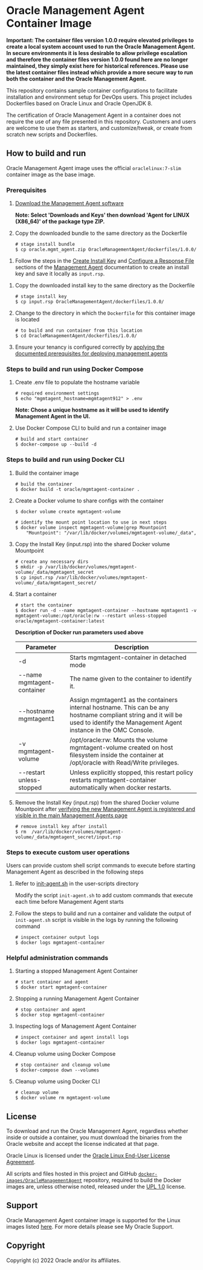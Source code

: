 # Oracle Management Agent Container Image
<!-- markdownlint-disable MD013 -->
**Important: The container files version 1.0.0 require elevated privileges to create a local system account used to run the Oracle Management Agent. In secure environments it is less desirable to allow privilege escalation and therefore the container files version 1.0.0 found here are no longer maintained, they simply exist here for historical references. Please use the latest container files instead which provide a more secure way to run both the container and the Oracle Management Agent.**
<!-- markdownlint-enable MD013 -->
This repository contains sample container configurations to facilitate installation and environment setup for DevOps users. This project includes Dockerfiles based on Oracle Linux and Oracle OpenJDK 8.

The certification of Oracle Management Agent in a container does not require the use of any file presented in this
repository. Customers and users are welcome to use them as starters, and customize/tweak, or create
from scratch new scripts and Dockerfiles.

## How to build and run

Oracle Management Agent image uses the official `oraclelinux:7-slim` container image as the base image.

### Prerequisites

1. [Download the Management Agent software](https://cloud.oracle.com/macs)

    **Note: Select 'Downloads and Keys' then download 'Agent for LINUX (X86_64)' of the package type ZIP.**

1. Copy the downloaded bundle to the same directory as the Dockerfile

    ```shell
    # stage install bundle
    $ cp oracle.mgmt_agent.zip OracleManagementAgent/dockerfiles/1.0.0/
    ```
<!-- markdownlint-disable MD013 -->
1. Follow the steps in the [Create Install Key](https://docs.oracle.com/en-us/iaas/management-agents/doc/management-agents-administration-tasks.html#GUID-C841426A-2C32-4630-97B6-DF11F05D5712) and [Configure a Response File](https://docs.oracle.com/en-us/iaas/management-agents/doc/install-management-agent-chapter.html#GUID-5D20D4A7-616C-49EC-A994-DA383D172486) sections of the [Management Agent](https://docs.oracle.com/en-us/iaas/management-agents/index.html) documentation to create an install key and save it locally as `input.rsp`.
<!-- markdownlint-enable MD013 -->
1. Copy the downloaded install key to the same directory as the Dockerfile

    ```shell
    # stage install key
    $ cp input.rsp OracleManagementAgent/dockerfiles/1.0.0/
    ```

1. Change to the directory in which the `Dockerfile` for this container image is located

    ```shell
    # to build and run container from this location
    $ cd OracleManagementAgent/dockerfiles/1.0.0/
    ```

1. Ensure your tenancy is configured correctly by [applying the documented prerequisites for deploying management agents](https://docs.oracle.com/en-us/iaas/management-agents/doc/perform-prerequisites-deploying-management-agents.html)

### Steps to build and run using Docker Compose

1. Create .env file to populate the hostname variable

    ```shell
    # required environment settings
    $ echo "mgmtagent_hostname=mgmtagent912" > .env
    ```

    **Note: Chose a unique hostname as it will be used to identify Management Agent in the UI.**

1. Use Docker Compose CLI to build and run a container image

    ```shell
    # build and start container
    $ docker-compose up --build -d
    ```

### Steps to build and run using Docker CLI

1. Build the container image

    ```shell
    # build the container
    $ docker build -t oracle/mgmtagent-container .
    ```

1. Create a Docker volume to share configs with the container

    ```shell
    $ docker volume create mgmtagent-volume

    # identify the mount point location to use in next steps
    $ docker volume inspect mgmtagent-volume|grep Mountpoint
        "Mountpoint": "/var/lib/docker/volumes/mgmtagent-volume/_data",
    ```

1. Copy the Install Key (input.rsp) into the shared Docker volume Mountpoint

    ```shell
    # create any necessary dirs
    $ mkdir -p /var/lib/docker/volumes/mgmtagent-volume/_data/mgmtagent_secret
    $ cp input.rsp /var/lib/docker/volumes/mgmtagent-volume/_data/mgmtagent_secret/
    ```

1. Start a container

    ```shell
    # start the container
    $ docker run -d --name mgmtagent-container --hostname mgmtagent1 -v mgmtagent-volume:/opt/oracle:rw --restart unless-stopped oracle/mgmtagent-container:latest
    ```

    **Description of Docker run parameters used above**
    <!-- markdownlint-disable MD033 -->
    | Parameter | Description |
    | --------- | ----------- |
    | -d | Starts mgmtagent-container in detached mode |
    | --name mgmtagent-container | The name given to the container to identify it. |
    | --hostname mgmtagent1 | Assign mgmtagent1 as the containers internal hostname. This can be any hostname compliant string and it will be used to identify the Management Agent instance in the OMC Console. |
    | -v mgmtagent-volume | /opt/oracle:rw: Mounts the volume mgmtagent-volume created on host filesystem inside the container at /opt/oracle with Read/Write privileges. |
    | --restart unless-stopped | Unless explicitly stopped, this restart policy restarts mgmtagent-container automatically when docker restarts. |
    <!-- markdownlint-enable MD033 -->

1. Remove the Install Key (input.rsp) from the shared Docker volume Mountpoint after [verifying the new Management Agent is registered and visible in the main Management Agents page](https://docs.oracle.com/en-us/iaas/management-agents/doc/install-management-agent-chapter.html#GUID-46BE5661-012E-4557-B679-6456DBBEAA4A)

    ```shell
    # remove install key after install
    $ rm  /var/lib/docker/volumes/mgmtagent-volume/_data/mgmtagent_secret/input.rsp
    ```

### Steps to execute custom user operations

Users can provide custom shell script commands to execute before starting Management Agent as described in the following steps

1. Refer to [init-agent.sh](dockerfiles/1.0.0/user-scripts/init-agent.sh) in the user-scripts directory

    Modify the script `init-agent.sh` to add custom commands that execute each time before Management Agent starts

1. Follow the steps to build and run a container and validate the output of `init-agent.sh` script is visible in the logs by running the following command

    ```shell
    # inspect container output logs
    $ docker logs mgmtagent-container
    ```

### Helpful administration commands

1. Starting a stopped Management Agent Container

    ```shell
    # start container and agent
    $ docker start mgmtagent-container
    ```

1. Stopping a running Management Agent Container

    ```shell
    # stop container and agent
    $ docker stop mgmtagent-container
    ```

1. Inspecting logs of Management Agent Container

    ```shell
    # inspect container and agent install logs
    $ docker logs mgmtagent-container
    ```

1. Cleanup volume using Docker Compose

    ```shell
    # stop container and cleanup volume
    $ docker-compose down --volumes
    ```

1. Cleanup volume using Docker CLI

    ```shell
    # cleanup volume
    $ docker volume rm mgmtagent-volume
    ```

## License

To download and run the Oracle Management Agent, regardless whether inside or outside a container, you must download the binaries from the Oracle website and accept the license indicated at that page.

Oracle Linux is licensed under the [Oracle Linux End-User License Agreement](https://oss.oracle.com/ol/EULA).

All scripts and files hosted in this project and GitHub [`docker-images/OracleManagementAgent`](./) repository, required to build the Docker images are, unless otherwise noted, released under the [UPL 1.0](https://oss.oracle.com/licenses/upl/) license.

## Support

Oracle Management Agent container image is supported for the Linux images listed [here](https://docs.oracle.com/en-us/iaas/management-agents/doc/perform-prerequisites-deploying-management-agents.html#GUID-BC5862F0-3E68-4096-B18E-C4462BC76271). For more details please see My Oracle Support.

## Copyright

Copyright (c) 2022 Oracle and/or its affiliates.
